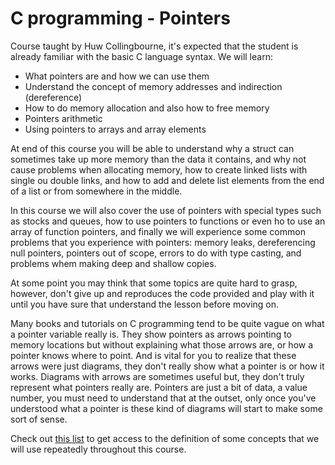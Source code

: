 # C programming - Pointers

Course taught by Huw Collingbourne, it's expected that the student is already familiar with the basic C language syntax. We will learn:

- What pointers are and how we can use them
- Understand the concept of memory addresses and indirection (dereference)
- How to do memory allocation and also how to free memory
- Pointers arithmetic
- Using pointers to arrays and array elements

At end of this course you will be able to understand why a struct can sometimes take up more memory than the data it contains, and why not cause problems when allocating memory, how to create linked lists with single ou double links, and how to add and delete list elements from the end of a list or from somewhere in the middle.

In this course we will also cover the use of pointers with special types such as stocks and queues, how to use pointers to functions or even ho to use an array of function pointers, and finally we will experience some common problems that you experience with pointers: memory leaks, dereferencing null pointers, pointers out of scope, errors to do with type casting, and problems whem making deep and shallow copies.

At some point you may think that some topics are quite hard to grasp, however, don't give up and reproduces the code provided and play with it until you have sure that understand the lesson before moving on.

Many books and tutorials on C programming tend to be quite vague on what a pointer variable really is. They show pointers as arrows pointing to memory locations but without explaining what those arrows are, or how a pointer knows where to point. And is vital for you to realize that these arrows were just diagrams, they don't really show what a pointer is or how it works. Diagrams with arrows are sometimes useful but, they don't truly represent what pointers really are. Pointers are just a bit of data, a value number, you must need to understand that at the outset, only once you've understood what a pointer is these kind of diagrams will start to make some sort of sense.

Check out [this list](./Definitions.md) to get access to the definition of some concepts that we will use repeatedly throughout this course.
